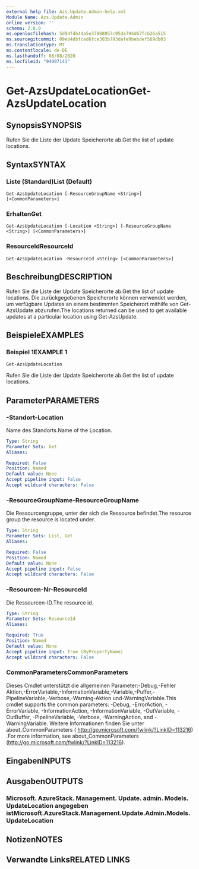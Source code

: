 ```yaml
---
external help file: Azs.Update.Admin-help.xml
Module Name: Azs.Update.Admin
online version: ''
schema: 2.0.0
ms.openlocfilehash: 5d94fdb44a5e37988853c95de794d67fcb26a515
ms.sourcegitcommit: 09eb4dbfcad6fce303b793dafe9bebdef589db03
ms.translationtype: MT
ms.contentlocale: de-DE
ms.lasthandoff: 08/08/2020
ms.locfileid: "94007141"
---
```

# <span data-ttu-id="1ae6a-101">Get-AzsUpdateLocation</span><span class="sxs-lookup"><span data-stu-id="1ae6a-101">Get-AzsUpdateLocation</span></span>

## <span data-ttu-id="1ae6a-102">Synopsis</span><span class="sxs-lookup"><span data-stu-id="1ae6a-102">SYNOPSIS</span></span>
<span data-ttu-id="1ae6a-103">Rufen Sie die Liste der Update Speicherorte ab.</span><span class="sxs-lookup"><span data-stu-id="1ae6a-103">Get the list of update locations.</span></span>

## <span data-ttu-id="1ae6a-104">Syntax</span><span class="sxs-lookup"><span data-stu-id="1ae6a-104">SYNTAX</span></span>

### <span data-ttu-id="1ae6a-105">Liste (Standard)</span><span class="sxs-lookup"><span data-stu-id="1ae6a-105">List (Default)</span></span>
```
Get-AzsUpdateLocation [-ResourceGroupName <String>] [<CommonParameters>]
```

### <span data-ttu-id="1ae6a-106">Erhalten</span><span class="sxs-lookup"><span data-stu-id="1ae6a-106">Get</span></span>
```
Get-AzsUpdateLocation [-Location <String>] [-ResourceGroupName <String>] [<CommonParameters>]
```

### <span data-ttu-id="1ae6a-107">ResourceId</span><span class="sxs-lookup"><span data-stu-id="1ae6a-107">ResourceId</span></span>
```
Get-AzsUpdateLocation -ResourceId <String> [<CommonParameters>]
```

## <span data-ttu-id="1ae6a-108">Beschreibung</span><span class="sxs-lookup"><span data-stu-id="1ae6a-108">DESCRIPTION</span></span>
<span data-ttu-id="1ae6a-109">Rufen Sie die Liste der Update Speicherorte ab.</span><span class="sxs-lookup"><span data-stu-id="1ae6a-109">Get the list of update locations.</span></span> <span data-ttu-id="1ae6a-110">Die zurückgegebenen Speicherorte können verwendet werden, um verfügbare Updates an einem bestimmten Speicherort mithilfe von Get-AzsUpdate abzurufen.</span><span class="sxs-lookup"><span data-stu-id="1ae6a-110">The locations returned can be used to get available updates at a particular location using Get-AzsUpdate.</span></span>

## <span data-ttu-id="1ae6a-111">Beispiele</span><span class="sxs-lookup"><span data-stu-id="1ae6a-111">EXAMPLES</span></span>

### <span data-ttu-id="1ae6a-112">Beispiel 1</span><span class="sxs-lookup"><span data-stu-id="1ae6a-112">EXAMPLE 1</span></span>
```
Get-AzsUpdateLocation
```

<span data-ttu-id="1ae6a-113">Rufen Sie die Liste der Update Speicherorte ab.</span><span class="sxs-lookup"><span data-stu-id="1ae6a-113">Get the list of update locations.</span></span>

## <span data-ttu-id="1ae6a-114">Parameter</span><span class="sxs-lookup"><span data-stu-id="1ae6a-114">PARAMETERS</span></span>

### <span data-ttu-id="1ae6a-115">-Standort</span><span class="sxs-lookup"><span data-stu-id="1ae6a-115">-Location</span></span>
<span data-ttu-id="1ae6a-116">Name des Standorts.</span><span class="sxs-lookup"><span data-stu-id="1ae6a-116">Name of the Location.</span></span>

```yaml
Type: String
Parameter Sets: Get
Aliases:

Required: False
Position: Named
Default value: None
Accept pipeline input: False
Accept wildcard characters: False
```

### <span data-ttu-id="1ae6a-117">-ResourceGroupName</span><span class="sxs-lookup"><span data-stu-id="1ae6a-117">-ResourceGroupName</span></span>
<span data-ttu-id="1ae6a-118">Die Ressourcengruppe, unter der sich die Ressource befindet.</span><span class="sxs-lookup"><span data-stu-id="1ae6a-118">The resource group the resource is located under.</span></span>

```yaml
Type: String
Parameter Sets: List, Get
Aliases:

Required: False
Position: Named
Default value: None
Accept pipeline input: False
Accept wildcard characters: False
```

### <span data-ttu-id="1ae6a-119">-Resourcen-Nr</span><span class="sxs-lookup"><span data-stu-id="1ae6a-119">-ResourceId</span></span>
<span data-ttu-id="1ae6a-120">Die Ressourcen-ID.</span><span class="sxs-lookup"><span data-stu-id="1ae6a-120">The resource id.</span></span>

```yaml
Type: String
Parameter Sets: ResourceId
Aliases:

Required: True
Position: Named
Default value: None
Accept pipeline input: True (ByPropertyName)
Accept wildcard characters: False
```

### <span data-ttu-id="1ae6a-121">CommonParameters</span><span class="sxs-lookup"><span data-stu-id="1ae6a-121">CommonParameters</span></span>
<span data-ttu-id="1ae6a-122">Dieses Cmdlet unterstützt die allgemeinen Parameter:-Debug,-Fehler Aktion,-ErrorVariable,-InformationVariable,-Variable,-Puffer,-PipelineVariable,-Verbose,-Warning-Aktion und-WarningVariable.</span><span class="sxs-lookup"><span data-stu-id="1ae6a-122">This cmdlet supports the common parameters: -Debug, -ErrorAction, -ErrorVariable, -InformationAction, -InformationVariable, -OutVariable, -OutBuffer, -PipelineVariable, -Verbose, -WarningAction, and -WarningVariable.</span></span> <span data-ttu-id="1ae6a-123">Weitere Informationen finden Sie unter about_CommonParameters ( http://go.microsoft.com/fwlink/?LinkID=113216) .</span><span class="sxs-lookup"><span data-stu-id="1ae6a-123">For more information, see about_CommonParameters (http://go.microsoft.com/fwlink/?LinkID=113216).</span></span>

## <span data-ttu-id="1ae6a-124">Eingaben</span><span class="sxs-lookup"><span data-stu-id="1ae6a-124">INPUTS</span></span>

## <span data-ttu-id="1ae6a-125">Ausgaben</span><span class="sxs-lookup"><span data-stu-id="1ae6a-125">OUTPUTS</span></span>

### <span data-ttu-id="1ae6a-126">Microsoft. AzureStack. Management. Update. admin. Models. UpdateLocation angegeben ist</span><span class="sxs-lookup"><span data-stu-id="1ae6a-126">Microsoft.AzureStack.Management.Update.Admin.Models.UpdateLocation</span></span>

## <span data-ttu-id="1ae6a-127">Notizen</span><span class="sxs-lookup"><span data-stu-id="1ae6a-127">NOTES</span></span>

## <span data-ttu-id="1ae6a-128">Verwandte Links</span><span class="sxs-lookup"><span data-stu-id="1ae6a-128">RELATED LINKS</span></span>
